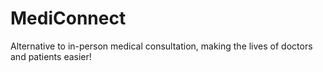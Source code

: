 # MediConnect
Alternative to in-person medical consultation, making the lives of doctors and patients easier!


  
